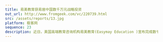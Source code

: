 ```yaml
---
title: 易美教育获易居中国数千万元战略投资
out_url: http://www.fromgeek.com/vc/220739.html
src: /assets/reports/13.jpg
platform: 极客网
sequence: 23
description: 近日，美国高端教育咨询机构易美教育(Easymay Education )宣布完成数千万元战略投资，战略投资方是易居中国。易美教育创始人兼CEO崔易宁透露，本轮融资后易美将继续深耕美国顶尖教育资源、进一步扩大品牌建设、深化中美市场的战略布局以及完成集团化管理进程。
---
```

